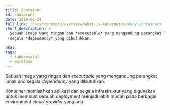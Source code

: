 ```yaml
---
title: Container
id: container
date: 2019-06-24
full_link: /docs/concepts/overview/what-is-kubernetes/#why-containers
short_description: >
  Sebuah image yang ringan dan *executable* yang mengandung perangkat lunak and
  segala *dependency* yang dibutuhkan.

aka:
tags:
  - fundamental
  - workload
---
```


Sebuah image yang ringan dan _executable_ yang mengandung perangkat lunak and
segala _dependency_ yang dibutuhkan.

<!--more-->

Kontainer memisahkan aplikasi dan segala infrastruktur yang digunakan untuk
membuat sebuah deployment menjadi lebih mudah pada berbagai environment _cloud
provider_ yang ada.
